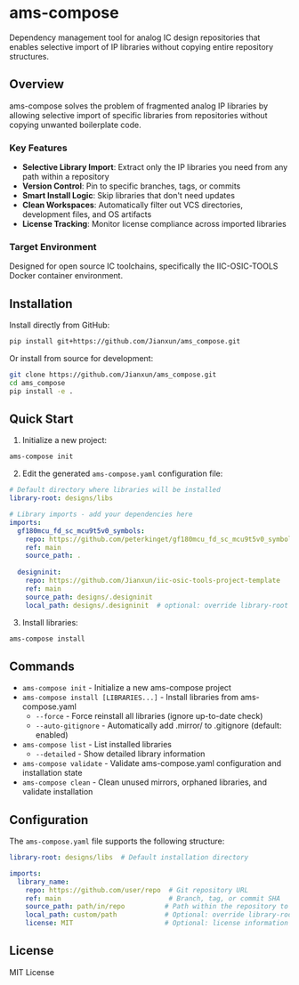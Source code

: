 # ams-compose

Dependency management tool for analog IC design repositories that enables selective import of IP libraries without copying entire repository structures.

## Overview

ams-compose solves the problem of fragmented analog IP libraries by allowing selective import of specific libraries from repositories without copying unwanted boilerplate code.

### Key Features

- **Selective Library Import**: Extract only the IP libraries you need from any path within a repository
- **Version Control**: Pin to specific branches, tags, or commits
- **Smart Install Logic**: Skip libraries that don't need updates
- **Clean Workspaces**: Automatically filter out VCS directories, development files, and OS artifacts
- **License Tracking**: Monitor license compliance across imported libraries

### Target Environment

Designed for open source IC toolchains, specifically the IIC-OSIC-TOOLS Docker container environment.

## Installation

Install directly from GitHub:

```bash
pip install git+https://github.com/Jianxun/ams_compose.git
```

Or install from source for development:

```bash
git clone https://github.com/Jianxun/ams_compose.git
cd ams_compose
pip install -e .
```

## Quick Start

1. Initialize a new project:

```bash
ams-compose init
```

2. Edit the generated `ams-compose.yaml` configuration file:

```yaml
# Default directory where libraries will be installed
library-root: designs/libs

# Library imports - add your dependencies here
imports:
  gf180mcu_fd_sc_mcu9t5v0_symbols:
    repo: https://github.com/peterkinget/gf180mcu_fd_sc_mcu9t5v0_symbols
    ref: main
    source_path: .
    
  designinit:
    repo: https://github.com/Jianxun/iic-osic-tools-project-template
    ref: main
    source_path: designs/.designinit
    local_path: designs/.designinit  # optional: override library-root location
```

3. Install libraries:

```bash
ams-compose install
```

## Commands

- `ams-compose init` - Initialize a new ams-compose project
- `ams-compose install [LIBRARIES...]` - Install libraries from ams-compose.yaml
  - `--force` - Force reinstall all libraries (ignore up-to-date check)
  - `--auto-gitignore` - Automatically add .mirror/ to .gitignore (default: enabled)
- `ams-compose list` - List installed libraries
  - `--detailed` - Show detailed library information
- `ams-compose validate` - Validate ams-compose.yaml configuration and installation state
- `ams-compose clean` - Clean unused mirrors, orphaned libraries, and validate installation

## Configuration

The `ams-compose.yaml` file supports the following structure:

```yaml
library-root: designs/libs  # Default installation directory

imports:
  library_name:
    repo: https://github.com/user/repo  # Git repository URL
    ref: main                           # Branch, tag, or commit SHA
    source_path: path/in/repo          # Path within the repository to extract
    local_path: custom/path            # Optional: override library-root location
    license: MIT                       # Optional: license information
```

## License

MIT License